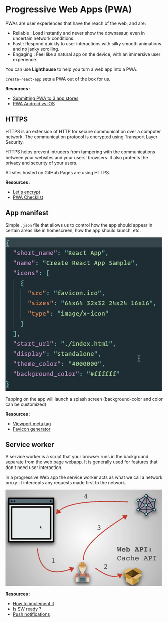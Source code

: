 # Progressive Web Apps (PWA)

PWAs are user experiences that have the reach of the web, and are:

- Reliable : Load instantly and never show the downasaur, even in uncertain network conditions.
- Fast : Respond quickly to user interactions with silky smooth animations and no janky scrolling.
- Engaging : Feel like a natural app on the device, with an immersive user experience.

You can use **Lighthouse** to help you turn a web app into a PWA.

`create-react-app` sets a PWA out of the box for us.

**Resources :**

- [Submitting PWA to 3 app stores](http://debuggerdotbreak.judahgabriel.com/2018/04/13/i-built-a-pwa-and-published-it-in-3-app-stores-heres-what-i-learned/)
- [PWA Android vs iOS](https://medium.com/@firt/progressive-web-apps-on-ios-are-here-d00430dee3a7)

## HTTPS

HTTPS is an extension of HTTP for secure communication over a computer network. The communication protocol is encrypted using Transport Layer Security.

HTTPS helps prevent intruders from tampering with the communications between your websites and your users’ browsers. It also protects the privacy and security of your users.

All sites hosted on GitHub Pages are using HTTPS.

**Resources :**

- [Let's encrypt](https://letsencrypt.org/how-it-works/)
- [PWA Checklist](https://developers.google.com/web/progressive-web-apps/checklist)

## App manifest

Simple `.json` file that allows us to control how the app should appear in certain areas like in homescreen, how the app should launch, etc.

<img src="manifest.png" width="500px"/>

Tapping on the app will launch a splash screen (background-color and color can be customized)

**Resources :**
 
 - [Viewport meta tag](https://developers.google.com/web/tools/lighthouse/audits/has-viewport-meta-tag)
 - [Favicon generator](https://realfavicongenerator.net/)

## Service worker

A service worker is a script that your browser runs in the background separate from the web page webapp. It is generally used for features that don't need user interaction.

In a progressive Web app the service worker acts as what we call a network proxy. It intercepts any requests made first to the network.

<img src="sw.png" width="500px"/>

**Resources :** 

- [How to implement it](https://github.com/jeffposnick/create-react-pwa/compare/starting-point...pwa)
- [Is SW ready ?](https://jakearchibald.github.io/isserviceworkerready/)
- [Push notifications](https://auth0.com/blog/introduction-to-progressive-web-apps-push-notifications-part-3/)

